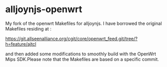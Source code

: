 alljoynjs-openwrt
=================

My fork of the openwrt Makefiles for alljoynjs. I have borrowed the original Makefiles residing at :

https://git.allseenalliance.org/cgit/core/openwrt_feed.git/tree/?h=feature/ajtcl

and then added some modifications to smoothly build with the OpenWrt Mips SDK.Please note that the Makefiles are based on a specific commit.
